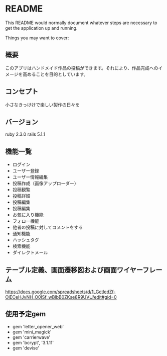 # README

This README would normally document whatever steps are necessary to get the
application up and running.

Things you may want to cover:

## 概要
このアプリはハンドメイド作品の投稿ができます。それにより、作品完成へのイメージを高めることを目的としています。

## コンセプト
小さなきっけけで楽しい製作の日々を

## バージョン
ruby 2.3.0
rails 5.1.1

## 機能一覧
* ログイン
* ユーザー登録
* ユーザー情報編集
* 投稿作成（画像アップローダー）
* 投稿観覧
* 投稿詳細
* 投稿編集
* 投稿編集
* お気に入り機能
* フォロー機能
* 他者の投稿に対してコメントをする
* 通知機能
* ハッシュタグ
* 検索機能
* ダイレクトメール

## テーブル定義、画面遷移図および画面ワイヤーフレーム
https://docs.google.com/spreadsheets/d/1LGctledZf-OlECeHJvNH_O0ISf_wBlbB0ZKse8R9UVU/edit#gid=0

## 使用予定gem
* gem 'letter_opener_web'
* gem 'mini_magick'
* gem 'carrierwave'
* gem 'bcrypt', '3.1.11'
* gem 'devise'
